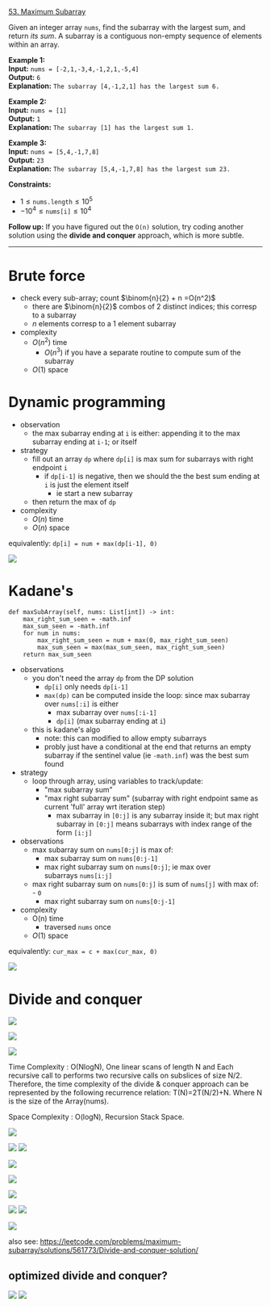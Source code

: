 [53. Maximum Subarray](https://leetcode.com/problems/maximum-subarray/)

Given an integer array `nums`, find the subarray with the largest sum, and return _its sum_.
A subarray is a contiguous non-empty sequence of elements within an array.

**Example 1:**  
**Input:** `nums = [-2,1,-3,4,-1,2,1,-5,4]`  
**Output:** `6`  
**Explanation:** `The subarray [4,-1,2,1] has the largest sum 6.`  

**Example 2:**  
**Input:** `nums = [1]`  
**Output:** `1`  
**Explanation:** `The subarray [1] has the largest sum 1.`  

**Example 3:**  
**Input:** `nums = [5,4,-1,7,8]`  
**Output:** `23`  
**Explanation:** `The subarray [5,4,-1,7,8] has the largest sum 23.`  

**Constraints:**
- $1 \leq \texttt{nums.length} \leq 10^5$
- $-10^4 \leq \texttt{nums[i]} \leq 10^4$

**Follow up:** If you have figured out the `O(n)` solution, try coding another solution using the **divide and conquer** approach, which is more subtle.

---

# Brute force

- check every sub-array; count $\binom{n}{2} + n =O(n^2)$
	- there are $\binom{n}{2}$ combos of 2 distinct indices; this corresp to a subarray
	- $n$ elements corresp to a 1 element subarray
- complexity
	- $O(n^2)$ time
		- $O(n^3)$ if you have a separate routine to compute sum of the subarray
	- $O(1)$ space


# Dynamic programming
- observation
	- the max subarray ending at `i` is either: appending it to the max subarray ending at `i-1`; or itself
- strategy
	- fill out an array `dp` where `dp[i]` is max sum for subarrays with right endpoint `i`
		- if `dp[i-1]` is negative, then we should the the best sum ending at `i` is just the element itself
			- ie start a new subarray
	- then return the max of `dp`
- complexity
	- $O(n)$ time
	- $O(n)$ space


equivalently: `dp[i] = num + max(dp[i-1], 0)`

![](../!assets/attachments/Pasted%20image%2020240226131839.png)






# Kadane's
```
def maxSubArray(self, nums: List[int]) -> int:
    max_right_sum_seen = -math.inf
    max_sum_seen = -math.inf
    for num in nums:
        max_right_sum_seen = num + max(0, max_right_sum_seen)
        max_sum_seen = max(max_sum_seen, max_right_sum_seen)
    return max_sum_seen
```

- observations
	- you don't need the array `dp` from the DP solution
		- `dp[i]` only needs `dp[i-1]`
		- `max(dp)` can be computed inside the loop: since max subarray over `nums[:i]` is either
			- max subarray over `nums[:i-1]`
			- `dp[i]` (max subarray ending at `i`)
	- this is kadane's algo
		- note: this can modified to allow empty subarrays
		- probly just have a conditional at the end that returns an empty subarray if the sentinel value (ie `-math.inf`) was the best sum found
- strategy
	- loop through array, using variables to track/update:
		- "max subarray sum"
		- "max right subarray sum" (subarray with right endpoint same as current 'full' array wrt iteration step)  
			- max subarray in `[0:j]` is any subarray inside it; but max right subarray in `[0:j]` means subarrays with index range of the form `[i:j]` 
- observations
	- max subarray sum on `nums[0:j]` is max of:  
		- max subarray sum on `nums[0:j-1]`  
		- max right subarray sum on `nums[0:j]`; ie max over subarrays `nums[i:j]`  
	- max right subarray sum on `nums[0:j]` is sum of `nums[j]` with max of:  
		- `0`  
		- max right subarray sum on `nums[0:j-1]` 
- complexity
	- O(n) time
		- traversed `nums` once
	- $O(1)$ space


equivalently: `cur_max = c + max(cur_max, 0)`

![](../!assets/attachments/Pasted%20image%2020240226131458.png)







# Divide and conquer


![](../!assets/attachments/Pasted%20image%2020240226125754.png)

![](../!assets/attachments/Pasted%20image%2020240226125748.png)

![](../!assets/attachments/Pasted%20image%2020240226125742.png)






Time Complexity : O(NlogN), One linear scans of length N and Each recursive call to performs two recursive calls on subslices of size N/2. Therefore, the time complexity of the divide & conquer approach can be represented by the following recurrence relation: T(N)=2T(N/2)+N. Where N is the size of the Array(nums).

Space Complexity : O(logN), Recursion Stack Space. 

![](../!assets/attachments/Pasted%20image%2020240224145207.png)







![](../!assets/attachments/Pasted%20image%2020240224144208.png)
![](../!assets/attachments/Pasted%20image%2020240224144309.png)

![](../!assets/attachments/Pasted%20image%2020240224144245.png)




![](../!assets/attachments/Pasted%20image%2020240224144507.png)

![](../!assets/attachments/Pasted%20image%2020240224144824.png)



![](../!assets/attachments/Pasted%20image%2020240224145021.png)
![](../!assets/attachments/Pasted%20image%2020240224145029.png)


![](../!assets/attachments/Pasted%20image%2020240224145337.png)


also see:
https://leetcode.com/problems/maximum-subarray/solutions/561773/Divide-and-conquer-solution/

## optimized divide and conquer?
![](../!assets/attachments/Pasted%20image%2020240226130133.png)
![](../!assets/attachments/Pasted%20image%2020240226130143.png)